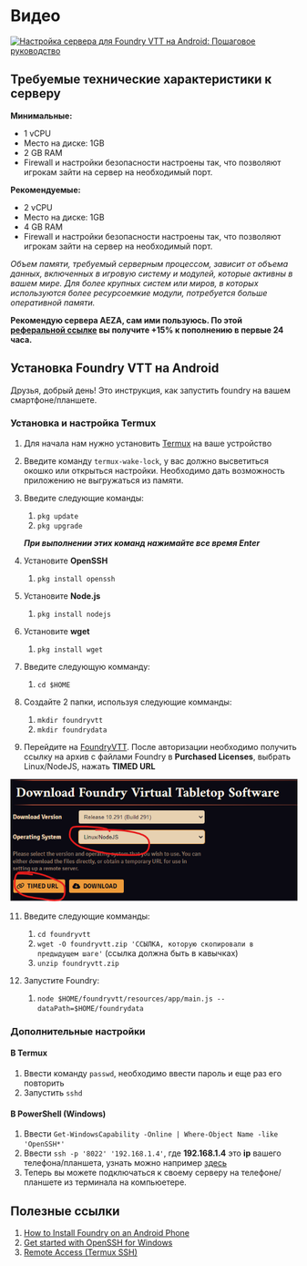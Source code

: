 # Видео
[![Настройка сервера для Foundry VTT на Android: Пошаговое руководство](https://i.ytimg.com/vi/fXraqq5lp-4/hqdefault.jpg?sqp=-oaymwEcCPYBEIoBSFXyq4qpAw4IARUAAIhCGAFwAcABBg==&rs=AOn4CLDNdjYppQGSGLENIe2XGjkCryaMvQ)](https://youtu.be/fXraqq5lp-4)

## Требуемые технические характеристики к серверу

**Минимальные:**
* 1 vCPU
* Место на диске: 1GB
* 2 GB RAM
* Firewall и настройки безопасности настроены так, что позволяют игрокам зайти на сервер на необходимый порт.

**Рекомендуемые:**
* 2 vCPU
* Место на диске: 1GB
* 4 GB RAM
* Firewall и настройки безопасности настроены так, что позволяют игрокам зайти на сервер на необходимый порт.

_Объем памяти, требуемый серверным процессом, зависит от объема данных, включенных в игровую систему и модулей, которые активны в вашем мире. Для более крупных систем или миров, в которых используются более ресурсоемкие модули, потребуется больше оперативной памяти._

**Рекомендую сервера AEZA, сам ими пользуюсь. По этой [реферальной ссылке](https://aeza.net/?ref=352255) вы получите +15% к пополнению в первые 24 часа.**

## Установка Foundry VTT на Android

Друзья, добрый день! Это инструкция, как запустить foundry на вашем смартфоне/планшете.

### Установка и настройка Termux

1. Для начала нам нужно установить [Termux](https://github.com/termux/termux-app/releases) на ваше устройство
2. Введите команду `termux-wake-lock`, у вас должно высветиться окошко или открыться настройки. Необходимо дать возможность приложению не выгружаться из памяти.
3. Введите следующие команды:
   1. `pkg update`
   2. `pkg upgrade`
   
   ***При выполнении этих команд нажимайте все время Enter***
4. Установите **OpenSSH**
   1. `pkg install openssh`
5. Установите **Node.js**
   1. `pkg install nodejs`
6. Установите **wget**
   1. `pkg install wget`
7. Введите следующую комманду:
   1. `cd $HOME`
9. Создайте 2 папки, используя следующие комманды:
   1. `mkdir foundryvtt`
   2. `mkdir foundrydata`
10. Перейдите на [FoundryVTT](https://foundryvtt.com/). После авторизации необходимо получить ссылку на архив с файлами Foundry в **Purchased Licenses**, выбрать Linux/NodeJS, нажать **TIMED URL**

![FOUNDRY](/misc/images/img1.png "San Juan Mountains")

11. Введите следующие комманды:
    1. `cd foundryvtt`
    2. `wget -O foundryvtt.zip 'ССЫЛКА, которую скопировали в предыдущем шаге'`
    (ссылка должна быть в кавычках)
    3. `unzip foundryvtt.zip`
   
12. Запустите Foundry:
    1. `node $HOME/foundryvtt/resources/app/main.js --dataPath=$HOME/foundrydata`

### Дополнительные настройки

#### В Termux 
1. Ввести команду `passwd`, необходимо ввести пароль и еще раз его повторить
2. Запустить `sshd`

#### В PowerShell (Windows)
1. Ввести `Get-WindowsCapability -Online | Where-Object Name -like 'OpenSSH*'`
2. Ввести `ssh -p '8022' '192.168.1.4'`, где **192.168.1.4** это **ip** вашего телефона/планшета, узнать можно например [здесь](https://www.whatismybrowser.com/detect/what-is-my-local-ip-address) 
3. Теперь вы можете подключаться к своему серверу на телефоне/планшете из терминала на компьюетере.

## Полезные ссылки

1. [How to Install Foundry on an Android Phone](https://foundryvtt.wiki/en/setup/hosting/Installing-on-Android)
2. [Get started with OpenSSH for Windows](https://learn.microsoft.com/en-us/windows-server/administration/openssh/openssh_install_firstuse?tabs=powershell)
3. [Remote Access (Termux SSH)](https://wiki.termux.com/wiki/Remote_Access#SSH)